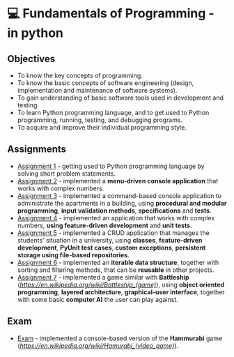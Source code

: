 # 💻 Fundamentals of Programming - in python
## Objectives
- To know the key concepts of programming.
- To know the basic concepts of software engineering (design, implementation and maintenance of software systems).
- To gain understanding of basic software tools used in development and testing.
- To learn Python programming language, and to get used to Python programming, running, testing, and debugging programs.
- To acquire and improve their individual programming style.

## Assignments
- [Assignment 1](https://github.com/andrei-dragan/fundamentals-of-programming-assignment1) - getting used to Python programming language by solving short problem statements.
- [Assignment 2](https://github.com/andrei-dragan/fundamentals-of-programming-assignment2) - implemented a **menu-driven console application** that works with complex numbers.
- [Assignment 3](https://github.com/andrei-dragan/fundamentals-of-programming-assignment3) - implemented a command-based console application to administrate the apartments in a building, using **procedural and modular programming**, **input validation methods**, **specifications** and **tests**.
- [Assignment 4](https://github.com/andrei-dragan/fundamentals-of-programming-assignment4) - implemented an application that works with complex numbers, **using feature-driven development** and **unit tests**.  
- [Assignment 5](https://github.com/andrei-dragan/fundamentals-of-programming-assignment5) - implemented a CRUD application that manages the students' situation in a university, using **classes**, **feature-driven development**, **PyUnit test cases**, **custom exceptions**, **persistent storage using file-based repositories**.
- [Assignment 6](https://github.com/andrei-dragan/fundamentals-of-programming-assignment6) - implemented an **iterable data structure**, together with sorting and filtering methods, that can be **reusable** in other projects.
- [Assignment 7](https://github.com/andrei-dragan/fundamentals-of-programming-assignment7) - implemented a game similar with **Battleship** (*https://en.wikipedia.org/wiki/Battleship_(game)*), using **object oriented programming**, **layered architecture**, **graphical-user interface**, together with some basic **computer AI** the user can play against.

## Exam
- [Exam](https://github.com/andrei-dragan/fundamentals-of-programming-exam) - implemented a console-based version of the **Hammurabi** game (*https://en.wikipedia.org/wiki/Hamurabi_(video_game)*).
